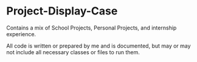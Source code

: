 # Project-Display-Case
Contains a mix of School Projects, Personal Projects, and internship experience.

All code is written or prepared by me and is documented, but may or may not include all necessary classes or files to run them.
